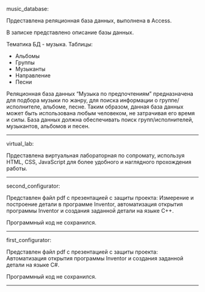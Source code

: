music_database:

Прдеставлена реляционная база данных, выполнена в Access.

В записке представлено описание базы данных.

Тематика БД - музыка. 
Таблицы: 
* Альбомы
* Группы
* Музыканты
* Направление
* Песни

Реляционная база данных “Музыка по предпочтениям” предназначена для подбора музыки по жанру, для поиска информации о группе/исполнителе, альбоме, песне. Таким образом, данная база данных может быть использована любым человеком, не затрачивая его время и силы.
База данных должна обеспечивать поиск групп/исполнителей, музыкантов, альбомов и песен. 

---------

virtual_lab:

Прдеставлена виртуальная лабораторная по сопромату, используя HTML, CSS, JavaScript для более удобного и наглядного прохождения работы.

---------

second_configurator:

Представлен файл pdf с презентацией с защиты проекта: 
Измерение и построение детали в программе Inventor, автоматизация открытия программы Inventor и создания заданной детали на языке C++.

Программный код не сохранился.

-----------

first_configurator:

Представлен файл pdf с презентацией с защиты проекта:
Автоматизация открытия программы Inventor и создания заданной детали на языке C#.

Программный код не сохранился.    

------------